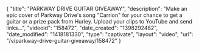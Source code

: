 {
    "title": "PARKWAY DRIVE GUITAR GIVEAWAY",
    "description": "Make an epic cover of Parkway Drive's song \"Carrion\" for your chance to get a guitar or a prize pack from Hurley. Upload your clips to YouTube and send links...",
    "videoid": "158472",
    "date_created": "1398292482",
    "date_modified": "1418181330",
    "type": "captivate",
    "layout": "video",
    "url": "\/v\/parkway-drive-guitar-giveaway\/158472"
}